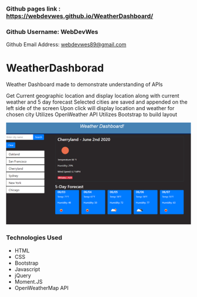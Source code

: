 ### Github pages link : https://webdevwes.github.io/WeatherDashboard/

### Github Username: WebDevWes

Github Email Address: webdevwes89@gmail.com

# WeatherDashborad

Weather Dashboard made to demonstrate understanding of APIs

Get Current geographic location and display location along with current weather and 5 day forecast
Selected cities are saved and appended on the left side of the screen
Upon click will display location and weather for chosen city
Utilizes OpenWeather API
Utilizes Bootstrap to build layout


![Screenshot of Password Generator](/assets/WeatherDash.png)

### Technologies Used

- HTML
- CSS
- Bootstrap
- Javascript
- jQuery
- Moment.JS
- OpenWeatherMap API
